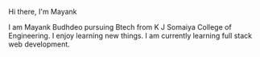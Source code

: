  Hi there, I'm Mayank 

I am Mayank Budhdeo pursuing Btech from K J Somaiya College of Engineering. I enjoy learning new things. I am currently learning full stack web development.


